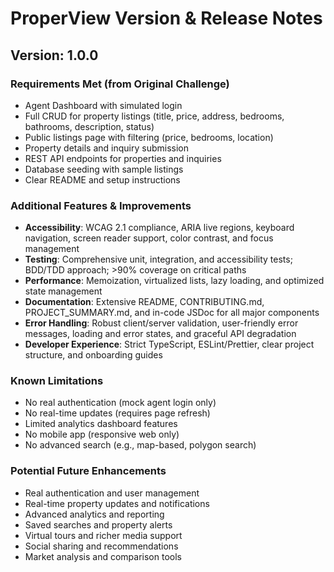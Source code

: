 # ProperView Version & Release Notes

## Version: 1.0.0

### Requirements Met (from Original Challenge)
- Agent Dashboard with simulated login
- Full CRUD for property listings (title, price, address, bedrooms, bathrooms, description, status)
- Public listings page with filtering (price, bedrooms, location)
- Property details and inquiry submission
- REST API endpoints for properties and inquiries
- Database seeding with sample listings
- Clear README and setup instructions

### Additional Features & Improvements
- **Accessibility**: WCAG 2.1 compliance, ARIA live regions, keyboard navigation, screen reader support, color contrast, and focus management
- **Testing**: Comprehensive unit, integration, and accessibility tests; BDD/TDD approach; >90% coverage on critical paths
- **Performance**: Memoization, virtualized lists, lazy loading, and optimized state management
- **Documentation**: Extensive README, CONTRIBUTING.md, PROJECT_SUMMARY.md, and in-code JSDoc for all major components
- **Error Handling**: Robust client/server validation, user-friendly error messages, loading and error states, and graceful API degradation
- **Developer Experience**: Strict TypeScript, ESLint/Prettier, clear project structure, and onboarding guides

### Known Limitations
- No real authentication (mock agent login only)
- No real-time updates (requires page refresh)
- Limited analytics dashboard features
- No mobile app (responsive web only)
- No advanced search (e.g., map-based, polygon search)

### Potential Future Enhancements
- Real authentication and user management
- Real-time property updates and notifications
- Advanced analytics and reporting
- Saved searches and property alerts
- Virtual tours and richer media support
- Social sharing and recommendations
- Market analysis and comparison tools 